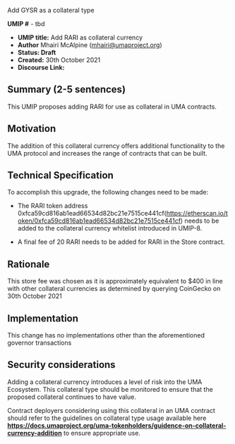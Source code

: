 

  
Add GYSR as a collateral type

  
  
**UMIP #** - tbd  
  

-  **UMIP title:** Add  RARI  as collateral currency  
-  **Author** Mhairi McAlpine (mhairi@umaproject.org)  
-  **Status: Draft**  
-  **Created:** 30th October 2021  
-  **Discourse Link:**    
  

## Summary (2-5 sentences)  
  

This UMIP proposes adding  RARI for use as collateral in UMA contracts.  
  

## Motivation  
  

The addition of this collateral currency offers additional functionality to the UMA protocol and increases the range of contracts that can be built.  
  

## Technical Specification  
  

To accomplish this upgrade, the following changes need to be made:  
  

- The  RARI token  address 0xfca59cd816ab1ead66534d82bc21e7515ce441cf(https://etherscan.io/token/0xfca59cd816ab1ead66534d82bc21e7515ce441cf) needs to be added to the collateral currency whitelist introduced in UMIP-8.  

-   A final fee of  20 RARI needs to be added for RARI  in the Store contract.  
  

## Rationale  
  

This store fee was chosen as it is approximately equivalent to $400 in line with other collateral currencies as determined by  querying CoinGecko on 30th October 2021  
  

## Implementation  
  

This change has no implementations other than the aforementioned governor transactions  
  

## Security considerations  
  

Adding a collateral currency introduces a level of risk into the UMA Ecosystem. This collateral type should be monitored to ensure that the proposed collateral continues to have value.  
  

Contract deployers considering using this collateral in an UMA contract should refer to the guidelines on collateral type usage available here **https://docs.umaproject.org/uma-tokenholders/guidence-on-collateral-currency-addition** to ensure appropriate use.  


